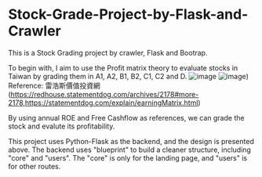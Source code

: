 # Stock-Grade-Project-by-Flask-and-Crawler
This is a Stock Grading project by crawler, Flask and Bootrap.

To begin with, I aim to use the Profit matrix theory to evaluate stocks in Taiwan by grading them in A1, A2, B1, B2, C1, C2 and D.
![image](https://github.com/BoddyShen/Stock-Grade-Project-by-Flask-and-Crawler/blob/fc672df17656662982a2fbca6fb4f088c59f3077/image/Profit_Matrix.png)
![image](https://github.com/BoddyShen/Stock-Grade-Project-by-Flask-and-Crawler/blob/7041326f5e6cb541cc22e9714e0d4127fe05c780/image/Grade.png))
Reference: 雷浩斯價值投資網(https://redhouse.statementdog.com/archives/2178#more-2178,https://statementdog.com/explain/earningMatrix.html)

By using annual ROE and Free Cashflow as references, we can grade the stock and evalute its profitability.




This project uses Python-Flask as the backend, and the design is presented above. The backend uses "blueprint" to build a 
cleaner structure, including "core" and "users". The "core" is only for the landing page, and "users" is for other routes.

